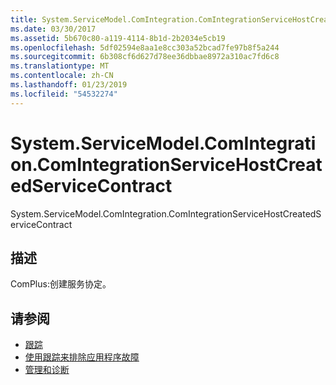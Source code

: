 ```yaml
---
title: System.ServiceModel.ComIntegration.ComIntegrationServiceHostCreatedServiceContract
ms.date: 03/30/2017
ms.assetid: 5b670c80-a119-4114-8b1d-2b2034e5cb19
ms.openlocfilehash: 5df02594e8aa1e8cc303a52bcad7fe97b8f5a244
ms.sourcegitcommit: 6b308cf6d627d78ee36dbbae8972a310ac7fd6c8
ms.translationtype: MT
ms.contentlocale: zh-CN
ms.lasthandoff: 01/23/2019
ms.locfileid: "54532274"
---
```

# <a name="systemservicemodelcomintegrationcomintegrationservicehostcreatedservicecontract"></a>System.ServiceModel.ComIntegration.ComIntegrationServiceHostCreatedServiceContract
System.ServiceModel.ComIntegration.ComIntegrationServiceHostCreatedServiceContract  
  
## <a name="description"></a>描述  
 ComPlus:创建服务协定。  
  
## <a name="see-also"></a>请参阅
- [跟踪](../../../../../docs/framework/wcf/diagnostics/tracing/index.md)
- [使用跟踪来排除应用程序故障](../../../../../docs/framework/wcf/diagnostics/tracing/using-tracing-to-troubleshoot-your-application.md)
- [管理和诊断](../../../../../docs/framework/wcf/diagnostics/index.md)
